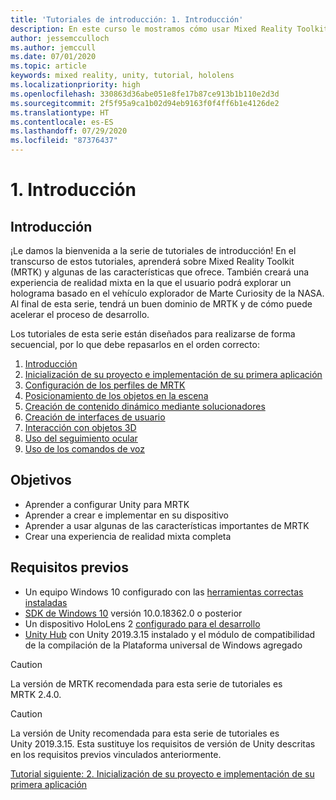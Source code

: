 ```yaml
---
title: 'Tutoriales de introducción: 1. Introducción'
description: En este curso le mostramos cómo usar Mixed Reality Toolkit (MRTK) para crear una aplicación de realidad mixta.
author: jessemcculloch
ms.author: jemccull
ms.date: 07/01/2020
ms.topic: article
keywords: mixed reality, unity, tutorial, hololens
ms.localizationpriority: high
ms.openlocfilehash: 330863d36abe051e8fe17b87ce913b1b110e2d3d
ms.sourcegitcommit: 2f5f95a9ca1b02d94eb9163f0f4ff6b1e4126de2
ms.translationtype: HT
ms.contentlocale: es-ES
ms.lasthandoff: 07/29/2020
ms.locfileid: "87376437"
---
```

# <a name="1-introduction"></a>1. Introducción

## <a name="overview"></a>Introducción

¡Le damos la bienvenida a la serie de tutoriales de introducción! En el transcurso de estos tutoriales, aprenderá sobre Mixed Reality Toolkit (MRTK) y algunas de las características que ofrece. También creará una experiencia de realidad mixta en la que el usuario podrá explorar un holograma basado en el vehículo explorador de Marte Curiosity de la NASA. Al final de esta serie, tendrá un buen dominio de MRTK y de cómo puede acelerar el proceso de desarrollo.

Los tutoriales de esta serie están diseñados para realizarse de forma secuencial, por lo que debe repasarlos en el orden correcto:

1. [Introducción](mr-learning-base-01.md)
2. [Inicialización de su proyecto e implementación de su primera aplicación](mr-learning-base-02.md)
3. [Configuración de los perfiles de MRTK](mr-learning-base-03.md)
4. [Posicionamiento de los objetos en la escena](mr-learning-base-04.md)
5. [Creación de contenido dinámico mediante solucionadores](mr-learning-base-05.md)
6. [Creación de interfaces de usuario](mr-learning-base-06.md)
7. [Interacción con objetos 3D](mr-learning-base-07.md)
8. [Uso del seguimiento ocular](mr-learning-base-08.md)
9. [Uso de los comandos de voz](mr-learning-base-09.md)

## <a name="objectives"></a>Objetivos

* Aprender a configurar Unity para MRTK
* Aprender a crear e implementar en su dispositivo
* Aprender a usar algunas de las características importantes de MRTK
* Crear una experiencia de realidad mixta completa

## <a name="prerequisites"></a>Requisitos previos

* Un equipo Windows 10 configurado con las [herramientas correctas instaladas](install-the-tools.md)
* [SDK de Windows 10](https://developer.microsoft.com/windows/downloads/windows-10-sdk/) versión 10.0.18362.0 o posterior
* Un dispositivo HoloLens 2 [configurado para el desarrollo](using-visual-studio.md#enabling-developer-mode)
* <a href="https://docs.unity3d.com/Manual/GettingStartedInstallingHub.html" target="_blank">Unity Hub</a> con Unity 2019.3.15 instalado y el módulo de compatibilidad de la compilación de la Plataforma universal de Windows agregado

> [!CAUTION]
> La versión de MRTK recomendada para esta serie de tutoriales es MRTK 2.4.0.

> [!CAUTION]
> La versión de Unity recomendada para esta serie de tutoriales es Unity 2019.3.15. Esta sustituye los requisitos de versión de Unity descritas en los requisitos previos vinculados anteriormente.

[Tutorial siguiente: 2. Inicialización de su proyecto e implementación de su primera aplicación](mr-learning-base-02.md)
